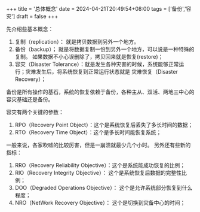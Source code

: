 +++
title = '总体概念'
date = 2024-04-21T20:49:54+08:00
tags = ['备份','容灾']
draft = false
+++

先介绍些基本概念：

1. 复制（replication）： 就是拷贝数据到另外一个地方。
2. 备份（backup）； 就是将数据复制一份到另外一个地方，可以说是一种特殊的复制。 如果数据不小心误删除了，拷贝回来就是恢复(restore)；
3. 容灾（Disaster Tolerance）：就是发生各种灾害的时候，系统能够正常运行；灾难发生后，将系统恢复到正常运行状态就是 灾难恢复（Disaster Recovery）；

备份是所有操作的基石，系统的恢复依赖于备份，各种主从、双活、两地三中心的容灾基础还是备份。

容灾有两个关键的参数：

1. RPO（Recovery Point Object）：这个是系统恢复后丢失了多长时间的数据；
2. RTO（Recovery Time Object）：这个是多长时间能恢复系统；

一般来说，各家吹嘘的比较厉害，但是一崩溃就最少几个小时。
另外还有些新的指标：

1. RRO（Recovery Reliability Objective）：这个是系统能成功恢复的比例；
2. RIO（Recovery Integrity Objective）： 这个是系统恢复后数据的完整性比例；
3. DOO（Degraded Operations Objective）： 这个是允许系统部分恢复到什么程度；
4. NRO（NetWork Recovery Objective）： 这个是切换到灾备中心的时间；
